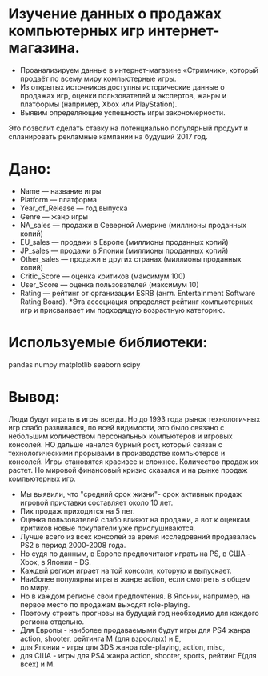 # Изучение данных о продажах компьютерных игр интернет-магазина.

  * Проанализируем данные в интернет-магазине «Стримчик», который продаёт по всему миру компьютерные игры. 
  * Из открытых источников доступны исторические данные о продажах игр, оценки пользователей и экспертов, жанры и платформы (например, Xbox или PlayStation). 
  * Выявим определяющие успешность игры закономерности. 
  
Это позволит сделать ставку на потенциально популярный продукт и спланировать рекламные кампании на будущий 2017 год.

# Дано:

 * Name — название игры 
 * Platform — платформа 
 * Year_of_Release — год выпуска 
 * Genre — жанр игры 
 * NA_sales — продажи в Северной Америке (миллионы проданных копий) 
 * EU_sales — продажи в Европе (миллионы проданных копий) 
 * JP_sales — продажи в Японии (миллионы проданных копий) 
 * Other_sales — продажи в других странах (миллионы проданных копий) 
 * Critic_Score — оценка критиков (максимум 100) 
 * User_Score — оценка пользователей (максимум 10) 
 * Rating — рейтинг от организации ESRB (англ. Entertainment Software Rating Board). 
 *Эта ассоциация определяет рейтинг компьютерных игр и присваивает им подходящую возрастную категорию.
 
 # Используемые библиотеки:
 
 pandas  numpy  matplotlib  seaborn  scipy
 
 # Вывод:
 
 Люди будут играть в игры всегда. 
 Но до 1993 года рынок технологичных игр слабо развивался, по всей видимости, это было связано с небольшим количеством персональных компьютеров и игровых консолей. 
 НО дальше начался бурный рост, который связан с технологическими прорывами в производстве компьютеров и консолей. Игры становятся красивее и сложнее.
 Количество продаж их растет. Но мировой финансовый кризис сказался и на рынке продаж компьютерных игр.
 
 * Мы выявили, что "средний срок жизни"- срок активных продаж игровой приставки составляет около 10 лет. 
 * Пик продаж приходится на 5 лет. 
 * Оценка пользователей слабо влияют на продажи, а вот к оценкам критиков новые покупатели уже прислушиваются. 
 * Лучше всего из всех консолей за время исследований продавалась PS2 в период 2000-2008 года. 
 * Но судя по данным, в Европе предпочитают играть на PS, в США - Xbox, в Японии - DS. 
 * Каждый регион играет на той консоли, которую и выпускает. 
 * Наиболее популярны игры в жанре action, если смотреть в общем по миру. 
 * Но в каждом регионе свои предпочтения. В Японии, например, на первое место по продажам выходят role-playing. 
 * Поэтому строить прогнозы на будущий год необходимо для каждого региона отдельно. 
 * Для Европы - наиболее продаваемыми будут игры для PS4 жанра action, shooter, рейтинга М (для взрослых) и Е, 
 * для Японии - игры для 3DS жанра role-playing, action, misc, 
 * для США - игры для PS4 жанра action, shooter, sports, рейтинг Е(для всех) и М.
